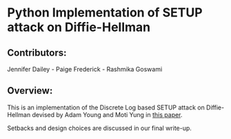 # Python Implementation of SETUP attack on Diffie-Hellman

## Contributors:

Jennifer Dailey - Paige Frederick - Rashmika Goswami

## Overview:
This is an implementation of the Discrete Log based SETUP attack on Diffie-Hellman devised by Adam Young and Moti Yung in <a href="https://cryptome.org/2013/09/klepto-crypto.pdf">this paper</a>.

Setbacks and design choices are discussed in our final write-up.
